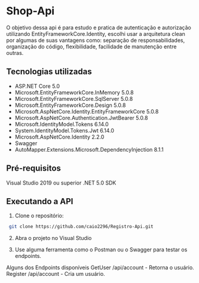 # Shop-Api
O objetivo dessa api é para estudo e pratica de autenticação e autorização utilizando EntityFrameworkCore.Identity, escolhi usar a arquitetura clean por algumas de suas vantagens como: separação de responsabilidades, organização do código, flexibilidade, facilidade de manutenção entre outras.

## Tecnologias utilizadas
- ASP.NET Core 5.0
- Microsoft.EntityFrameworkCore.InMemory 5.0.8
- Microsoft.EntityFrameworkCore.SqlServer 5.0.8
- Microsoft.EntityFrameworkCore.Design 5.0.8
- Microsoft.AspNetCore.Identity.EntityFrameworkCore 5.0.8
- Microsoft.AspNetCore.Authentication.JwtBearer 5.0.8
- Microsoft.IdentityModel.Tokens 6.14.0
- System.IdentityModel.Tokens.Jwt 6.14.0
- Microsoft.AspNetCore.Identity 2.2.0
- Swagger
- AutoMapper.Extensions.Microsoft.DependencyInjection 8.1.1

## Pré-requisitos
Visual Studio 2019 ou superior
.NET 5.0 SDK


## Executando a API
1. Clone o repositório:
```bash
 git clone https://github.com/caio2296/Registro-Api.git
 ```
2. Abra o projeto no Visual Studio

3. Use alguma ferramenta como o Postman ou o Swagger para testar os endpoints.

Alguns dos Endpoints disponíveis GetUser /api/account - Retorna o usuário. Register /api/account - Cria um usuário.
